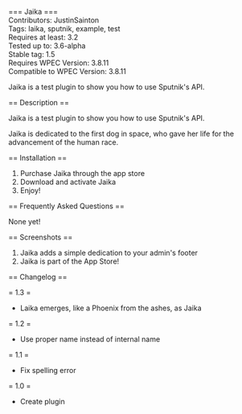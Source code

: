 === Jaika ===  
Contributors: JustinSainton  
Tags: laika, sputnik, example, test  
Requires at least: 3.2  
Tested up to: 3.6-alpha  
Stable tag: 1.5   
Requires WPEC Version: 3.8.11   
Compatible to WPEC Version: 3.8.11   

Jaika is a test plugin to show you how to use Sputnik's API.

== Description ==

Jaika is a test plugin to show you how to use Sputnik's API.

Jaika is dedicated to the first dog in space, who gave her life for
the advancement of the human race.

== Installation ==

1. Purchase Jaika through the app store
2. Download and activate Jaika
3. Enjoy!

== Frequently Asked Questions ==

None yet!

== Screenshots ==

1. Jaika adds a simple dedication to your admin's footer
2. Jaika is part of the App Store!

== Changelog ==

= 1.3 =

* Laika emerges, like a Phoenix from the ashes, as Jaika

= 1.2 =

* Use proper name instead of internal name


= 1.1 =

* Fix spelling error


= 1.0 =

* Create plugin
